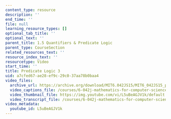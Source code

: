 ```yaml
---
content_type: resource
description: ''
end_time: ''
file: null
learning_resource_types: []
optional_tab_title: ''
optional_text: ''
parent_title: 1.5 Quantifiers & Predicate Logic
parent_type: CourseSection
related_resources_text: ''
resource_index_text: ''
resourcetype: Video
start_time: ''
title: Predicate Logic 3
uid: a7cfed67-ae28-ef9c-29c0-37aa78b0baa4
video_files:
  archive_url: https://archive.org/download/MIT6.042JS15/MIT6_042JS15_predicatelogic3_ipod.mp4
  video_captions_file: /courses/6-042j-mathematics-for-computer-science-spring-2015/add2afb3313f5947afe993dc2cc6ab33_L5uBeAGJV1k.vtt
  video_thumbnail_file: https://img.youtube.com/vi/L5uBeAGJV1k/default.jpg
  video_transcript_file: /courses/6-042j-mathematics-for-computer-science-spring-2015/4df9e73685e5f804e055120bd123dad3_L5uBeAGJV1k.pdf
video_metadata:
  youtube_id: L5uBeAGJV1k
---
```


